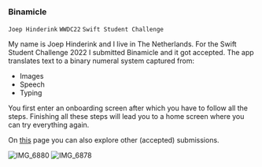 ### Binamicle

`Joep Hinderink` `WWDC22` `Swift Student Challenge`

My name is Joep Hinderink and I live in The Netherlands. For the Swift Student Challenge 2022 I submitted Binamicle and it got accepted. 
The app translates text to a binary numeral system captured from:
* Images
* Speech
* Typing

You first enter an onboarding screen after which you have to follow all the steps. Finishing all these steps will lead you to a home screen where you can try everything again.

On [this](https://github.com/wwdc/2022) page you can also explore other (accepted) submissions.

![IMG_6880](https://user-images.githubusercontent.com/76504861/203626977-9db62f1e-4734-4a17-8304-2348211f8e93.jpeg)
![IMG_6878](https://user-images.githubusercontent.com/76504861/203626995-534b282d-a60f-4cf8-9700-63f5b8776bd9.jpeg)
